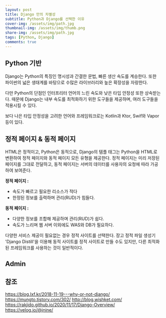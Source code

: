 ```yaml
---
layout: post
title: Django 만의 차별성
subtitle: Python과 Django를 선택한 이유
cover-img: /assets/img/path.jpg
thumbnail-img: /assets/img/thumb.png
share-img: /assets/img/path.jpg
tags: [Python, Django]
comments: true
---
```


## Python 기반

Django는 Python의 특징인 명시성과 간결한 문법, 빠른 생산 속도를 계승한다. 또한 파이썬의 넓은 생태계를 바탕으로 수많은 라이브러리와 높은 확장성을 자랑한다.

다만 Python의 단점인 인터프리터 언어의 느린 속도와 낮은 타입 안정성 또한 상속받는다. 때문에 Django는 내부 속도를 최적화하기 위한 도구들을 제공하며, 여러 도구들을 적용시킬 수 있다.

보다 나은 타입 안정성을 고려한 언어와 프레임워크로는 Kotlin과 Ktor, Swif와 Vapor 등이 있다.


## 정적 페이지 & 동적 페이지

HTML은 정적이고, Python은 동적으로, Django의 템플 태그는 Python을 HTML로 변환하여 정적 페이지와 동적 페이지 모든 유형을 제공한다. 정적 페이지는 미리 저장된 페이지를 그대로 전달하고, 동적 페이지는 서버의 데이터를 사용자의 요청에 따라 가공하여 보여준다.

**정적 페이지 :**
 - 속도가 빠르고 필요한 리소스가 적다
 - 한정된 정보를 출력하며 관리(RUD)가 힘들다.

**동적 페이지 :**
  - 다양한 정보를 조합해 제공하며 관리(RUD)가 쉽다.
  - 속도가 느리며 웹 서버 이외에도 WAS와 DB가 필요하다.


다양한 서비스 제공이 필요없는 경우 정적 사이트를 선택한다. 장고 정적 파일 생성기 'Django Distill'을 이용해 동적 사이트를 정적 사이트로 만들 수도 있지만, 다른 최적화된 프레임워크를 사용하는 것이 일반적이다.



## Admin


## 참조
https://blog.lxf.kr/2018-11-19---why-or-not-django/
https://mungto.tistory.com/302/
http://blog.wishket.com/
https://rakjido.github.io/2020/11/17/Django-Overview/
https://velog.io/@jnine/
